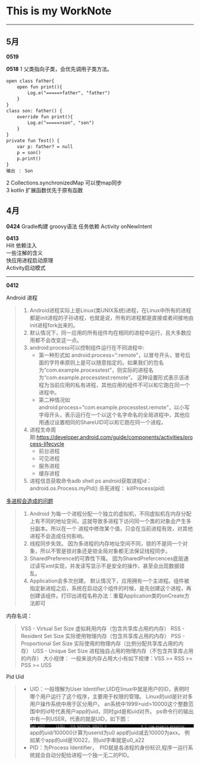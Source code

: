 # This is my WorkNote

***
## 5月

**0519**

**0518**
1 父类指向子类，会优先调用子类方法。

    open class father{
        open fun print(){
            Log.e("=====>father", "father")
        }
    }
    class son: father() {
        override fun print(){
            Log.e("=====>son", "son")
        }
    }
    private fun Test() {
        var p: father? = null
        p = son()
        p.print()
    }
    输出 ： Son

2  Collections.synchronizedMap 可以使map同步     
3  kotlin 扩展函数优先于原有函数 
## 4月


**0424**
Gradle构建 groovy语法
任务依赖
Activity onNewIntent

**0413**  
Hilt 依赖注入  
一些注解的含义  
快应用进程启动原理  
Activity启动模式



***
**0412**

Android 进程

> 1. Android进程实际上是Linux(类UNIX系统)进程，在Linux中所有的进程都是init进程的子孙进程，也就是说，所有的进程都是直接或者间接地由init进程fork出来的。
> 2. 默认情况下，同一应用的所有组件均在相同的进程中运行，且大多数应用都不会改变这一点。
> 3. android:process可以控制组件运行在不同进程中:
>    * 第一种形式如 android:process=":remote"，以冒号开头，冒号后面的字符串原则上是可以随意指定的。如果我们的包名为“com.example.processtest”，则实际的进程名为“com.example.processtest:remote”。
>      这种设置形式表示该进程为当前应用的私有进程，其他应用的组件不可以和它跑在同一个进程中。
>    * 第二种情况如 android:process="com.example.processtest.remote"，以小写字母开头，表示运行在一个以这个名字命名的全局进程中，其他应用通过设置相同的ShareUID可以和它跑在同一个进程。
> 4. 进程生命周期:https://developer.android.com/guide/components/activities/process-lifecycle
>    * 前台进程
>    * 可见进程
>    * 服务进程
>    * 缓存进程
> 5. 进程信息获取命令adb shell ps
>    android获取进程id： android.os.Process.myPid()
>    杀死进程： killProcess(pid)

[多进程会造成的问题](https://blog.csdn.net/u010844304/article/details/116789180?utm_medium=distribute.pc_relevant.none-task-blog-2~default~baidujs_baidulandingword~default-1.pc_relevant_default&spm=1001.2101.3001.4242.2&utm_relevant_index=4)

> 1. Android 为每一个进程分配一个独立的虚拟机，不同虚拟机在内存分配上有不同的地址空间，这就导致多进程下访问同一个类的对象会产生多分副本。所以在一个
>    进程中修改某个值，只会在当前进程有效，对其他进程不会造成任何影响。
> 2. 线程同步失效。
>    因为多进程的内存地址空间不同，锁的不是同一个对象，所以不管是锁对象还是锁全局对象都无法保证线程同步。
> 3. SharedPreference的可靠性下降。
>    因为SharedPrefercences底层通过读写xml实现，并发读写显示不是安全的操作，甚至会出现数据错乱。
> 4. Application会多次创建。
>    默认情况下，应用拥有一个主进程。组件被指定新进程之后，系统在启动这个组件的时候，是先创建这个进程，再创建该组件。打印出进程名称办法：重载Application类的onCreate方法即可

内存名词：

> VSS - Virtual Set Size 虚拟耗用内存（包含共享库占用的内存）
> RSS - Resident Set Size 实际使用物理内存（包含共享库占用的内存）
> PSS - Proportional Set Size 实际使用的物理内存（比例分配共享库占用的内存）
> USS - Unique Set Size 进程独自占用的物理内存（不包含共享库占用的内存）
> 大小规律：
> 一般来说内存占用大小有如下规律：VSS >= RSS >= PSS >= USS

Pid Uid

> * UID：一般理解为User Identifier,UID在linux中就是用户的ID，表明时哪个用户运行了这个程序，主要用于权限的管理。
>   Linux的uid是针对多用户操作系统中用于区分用户。
>   an系统中1999>uid>10000这个整数范围中的id号代表用户app的uid，同时gid是和uid对齐。 ps命令行的输出中有一列USER，代表的就是UID，如下图：
>   ![img.png](img.png)
>   app的uid/100000计算为userid为u0
>   app的uid减去10000为axx。
>   例如某个app的uid是10022，则uid字串就是u0_a22
> * PID：为Process Identifier，　PID就是各进程的身份标识,程序一运行系统就会自动分配给进程一个独一无二的PID。
